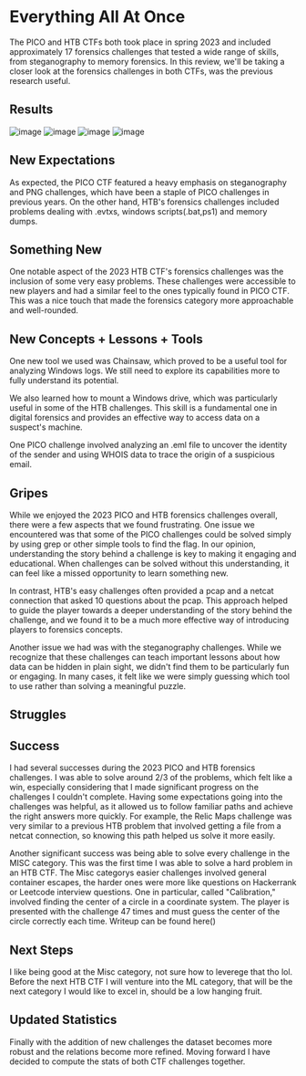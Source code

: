 # Everything All At Once

The PICO and HTB CTFs both took place in spring 2023 and included approximately 17 forensics challenges that tested a wide range of skills,
from steganography to memory forensics. In this review, we'll be taking a closer look at the forensics challenges in both CTFs,
was the previous research useful.

## Results
![image](https://user-images.githubusercontent.com/50979196/228352276-6d08169a-1763-4c04-81ae-6fc73bcc52c0.png)
![image](https://user-images.githubusercontent.com/50979196/228352213-a5636f23-8bc5-4bf1-8a06-52bebdcbfd23.png)
![image](https://user-images.githubusercontent.com/50979196/228352123-8c59b824-7ebf-48e7-ab7f-eb9541960b86.png)
![image](https://user-images.githubusercontent.com/50979196/228352187-2d068fb4-4363-42d9-8fad-22b817fdc0c9.png)


## New Expectations
As expected, the PICO CTF featured a heavy emphasis on steganography and PNG challenges,
which have been a staple of PICO challenges in previous years. On the other hand,
HTB's forensics challenges included problems dealing with .evtxs, windows scripts(.bat,ps1) and memory dumps.

## Something New
One notable aspect of the 2023 HTB CTF's forensics challenges was the inclusion of some very easy problems.
These challenges were accessible to new players and had a similar feel to the ones typically found in PICO CTF.
This was a nice touch that made the forensics category more approachable and well-rounded.

## New Concepts + Lessons + Tools
One new tool we used was Chainsaw, which proved to be a useful tool for analyzing Windows logs. 
We still need to explore its capabilities more to fully understand its potential.

We also learned how to mount a Windows drive, which was particularly useful in some of the HTB challenges. 
This skill is a fundamental one in digital forensics and provides an effective way to access data on a suspect's machine.

One PICO challenge involved analyzing an .eml file to uncover the identity of the sender and using WHOIS data to trace the origin of a suspicious email.

## Gripes

While we enjoyed the 2023 PICO and HTB forensics challenges overall, there were a few aspects that we found frustrating.
One issue we encountered was that some of the PICO challenges could be solved simply by using grep or other simple tools to find the flag.
In our opinion, understanding the story behind a challenge is key to making it engaging and educational. When challenges can be solved without this understanding,
it can feel like a missed opportunity to learn something new.

In contrast, HTB's easy challenges often provided a pcap and a netcat connection that asked 10 questions about the pcap.
This approach helped to guide the player towards a deeper understanding of the story behind the challenge,
and we found it to be a much more effective way of introducing players to forensics concepts.

Another issue we had was with the steganography challenges. While we recognize that these challenges can teach important lessons about how data can be hidden in plain sight,
we didn't find them to be particularly fun or engaging. In many cases, it felt like we were simply guessing which tool to use rather than solving a meaningful puzzle.

## Struggles

## Success
I had several successes during the 2023 PICO and HTB forensics challenges. I was able to solve around 2/3 of the problems,
which felt like a win, especially considering that I made significant progress on the challenges I couldn't complete.
Having some expectations going into the challenges was helpful, as it allowed us to follow familiar paths and achieve the right answers more quickly.
For example, the Relic Maps challenge was very similar to a previous HTB problem that involved getting a file from a netcat connection,
so knowing this path helped us solve it more easily.

Another significant success was being able to solve every challenge in the MISC category. 
This was the first time I was able to solve a hard problem in an HTB CTF.
The Misc categorys easier challenges involved general container escapes, 
the harder ones were more like questions on Hackerrank or Leetcode interview questions.
One in particular, called "Calibration," involved finding the center of a circle in a coordinate system.
The player is presented with the challenge 47 times and must guess the center of the circle correctly each time.
Writeup can be found here()

## Next Steps

I like being good at the Misc category, not sure how to leverege that tho lol. Before the next HTB CTF I will venture into the ML category, that will be the next category I would like to excel in, should be a low hanging fruit. 

## Updated Statistics
Finally with the addition of new challenges the dataset becomes more robust and the relations become more refined. Moving forward I have decided to compute the stats
of both CTF challenges together. 

